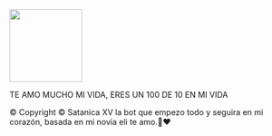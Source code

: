 <img src="https://static.wikia.nocookie.net/kenja-no-mago/images/8/85/Sizilien_von_klode_1.jpg/revision/latest/top-crop/width/300/height/300?cb=20190417164406" width="128" height="128"/>


TE AMO MUCHO MI VIDA, ERES UN 100 DE 10 EN MI VIDA

© Copyright ©️
Satanica XV la bot que empezo todo
y seguira en mi corazón, basada en mi novia eli
te amo.💞❤️
